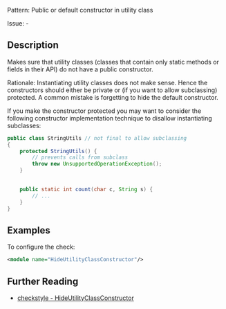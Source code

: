 Pattern: Public or default constructor in utility class

Issue: -

## Description

Makes sure that utility classes (classes that contain only static methods or fields in their API) do not have a public constructor. 

Rationale: Instantiating utility classes does not make sense. Hence the constructors should either be private or (if you want to allow subclassing) protected. A common mistake is forgetting to hide the default constructor. 

If you make the constructor protected you may want to consider the following constructor implementation technique to disallow instantiating subclasses: 


```java
public class StringUtils // not final to allow subclassing
{
    protected StringUtils() {
        // prevents calls from subclass
        throw new UnsupportedOperationException();
    }
 

    public static int count(char c, String s) {
        // ...
    }
}
```
        

## Examples

To configure the check: 


```xml
<module name="HideUtilityClassConstructor"/>
```

## Further Reading

* [checkstyle - HideUtilityClassConstructor](http://checkstyle.sourceforge.net/config_design.html#HideUtilityClassConstructor)
